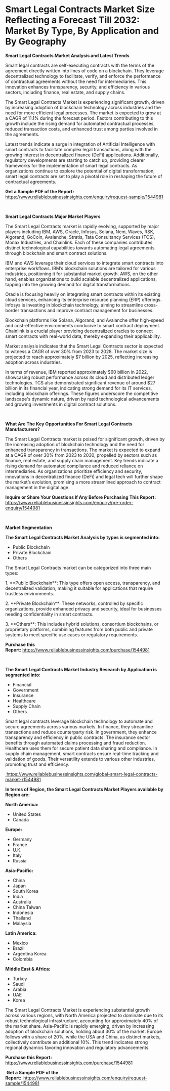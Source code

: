 <p><h1>Smart Legal Contracts Market Size Reflecting a Forecast Till 2032: Market By Type, By Application and By Geography</h1></p><p><strong>Smart Legal Contracts Market Analysis and Latest Trends</strong></p>
<p><p>Smart legal contracts are self-executing contracts with the terms of the agreement directly written into lines of code on a blockchain. They leverage decentralized technology to facilitate, verify, and enforce the performance of contractual agreements without the need for intermediaries. This innovation enhances transparency, security, and efficiency in various sectors, including finance, real estate, and supply chains.</p><p>The Smart Legal Contracts Market is experiencing significant growth, driven by increasing adoption of blockchain technology across industries and the need for more efficient legal processes. The market is expected to grow at a CAGR of 11.1% during the forecast period. Factors contributing to this growth include the rising demand for automated contractual processes, reduced transaction costs, and enhanced trust among parties involved in the agreements. </p><p>Latest trends indicate a surge in integration of Artificial Intelligence with smart contracts to facilitate complex legal transactions, along with the growing interest in decentralized finance (DeFi) applications. Additionally, regulatory developments are starting to catch up, providing clearer frameworks for the implementation of smart legal contracts. As organizations continue to explore the potential of digital transformation, smart legal contracts are set to play a pivotal role in reshaping the future of contractual agreements.</p></p>
<p><strong>Get a Sample PDF of the Report:&nbsp;</strong> <a href="https://www.reliablebusinessinsights.com/enquiry/request-sample/1544981?utm_campaign=3696&utm_medium=2&utm_source=Github&utm_content=ia&utm_term=20042025&utm_id=smart-legal-contracts">https://www.reliablebusinessinsights.com/enquiry/request-sample/1544981</a></p>
<p>&nbsp;</p>
<p><strong>Smart Legal Contracts Major Market Players</strong></p>
<p><p>The Smart Legal Contracts market is rapidly evolving, supported by major players including IBM, AWS, Oracle, Infosys, Solana, Nem, Waves, RSK, Algorand, GoCoin, Avalanche, Stratis, Tata Consultancy Services (TCS), Monax Industries, and Chainlink. Each of these companies contributes distinct technological capabilities towards automating legal agreements through blockchain and smart contract solutions.</p><p>IBM and AWS leverage their cloud services to integrate smart contracts into enterprise workflows. IBM’s blockchain solutions are tailored for various industries, positioning it for substantial market growth. AWS, on the other hand, enables organizations to build scalable decentralized applications, tapping into the growing demand for digital transformations.</p><p>Oracle is focusing heavily on integrating smart contracts within its existing cloud services, enhancing its enterprise resource planning (ERP) offerings. Infosys is investing in blockchain technology, aiming to streamline cross-border transactions and improve contract management for businesses.</p><p>Blockchain platforms like Solana, Algorand, and Avalanche offer high-speed and cost-effective environments conducive to smart contract deployment. Chainlink is a crucial player providing decentralized oracles to connect smart contracts with real-world data, thereby expanding their applicability.</p><p>Market analysis indicates that the Smart Legal Contracts sector is expected to witness a CAGR of over 30% from 2023 to 2028. The market size is projected to reach approximately $7 billion by 2025, reflecting increasing adoption across industries.</p><p>In terms of revenue, IBM reported approximately $60 billion in 2022, showcasing robust performance across its cloud and distributed ledger technologies. TCS also demonstrated significant revenue of around $27 billion in its financial year, indicating strong demand for its IT services, including blockchain offerings. These figures underscore the competitive landscape's dynamic nature, driven by rapid technological advancements and growing investments in digital contract solutions.</p></p>
<p>&nbsp;</p>
<p><strong>What Are The Key Opportunities For Smart Legal Contracts Manufacturers?</strong></p>
<p><p>The Smart Legal Contracts market is poised for significant growth, driven by the increasing adoption of blockchain technology and the need for enhanced transparency in transactions. The market is expected to expand at a CAGR of over 30% from 2023 to 2030, propelled by sectors such as finance, real estate, and supply chain management. Key trends indicate a rising demand for automated compliance and reduced reliance on intermediaries. As organizations prioritize efficiency and security, innovations in decentralized finance (DeFi) and legal tech will further shape the market’s evolution, promising a more streamlined approach to contract management in the digital age.</p></p>
<p><strong>Inquire or Share Your Questions If Any Before Purchasing This Report:</strong> <a href="https://www.reliablebusinessinsights.com/enquiry/pre-order-enquiry/1544981?utm_campaign=3696&utm_medium=2&utm_source=Github&utm_content=ia&utm_term=20042025&utm_id=smart-legal-contracts">https://www.reliablebusinessinsights.com/enquiry/pre-order-enquiry/1544981</a></p>
<p>&nbsp;</p>
<p><strong>Market Segmentation</strong></p>
<p><strong>The Smart Legal Contracts Market Analysis by types is segmented into:</strong></p>
<p><ul><li>Public Blockchain</li><li>Private Blockchain</li><li>Others</li></ul></p>
<p><p>The Smart Legal Contracts market can be categorized into three main types: </p><p>1. **Public Blockchain**: This type offers open access, transparency, and decentralized validation, making it suitable for applications that require trustless environments.</p><p>  </p><p>2. **Private Blockchain**: These networks, controlled by specific organizations, provide enhanced privacy and security, ideal for businesses needing confidentiality in smart contracts.</p><p>3. **Others**: This includes hybrid solutions, consortium blockchains, or proprietary platforms, combining features from both public and private systems to meet specific use cases or regulatory requirements.</p></p>
<p><strong>Purchase this Report:&nbsp;</strong><a href="https://www.reliablebusinessinsights.com/purchase/1544981?utm_campaign=3696&utm_medium=2&utm_source=Github&utm_content=ia&utm_term=20042025&utm_id=smart-legal-contracts">https://www.reliablebusinessinsights.com/purchase/1544981</a></p>
<p>&nbsp;</p>
<p><strong>The Smart Legal Contracts Market Industry Research by Application is segmented into:</strong></p>
<p><ul><li>Financial</li><li>Government</li><li>Insurance</li><li>Healthcare</li><li>Supply Chain</li><li>Others</li></ul></p>
<p><p>Smart legal contracts leverage blockchain technology to automate and secure agreements across various markets. In finance, they streamline transactions and reduce counterparty risk. In government, they enhance transparency and efficiency in public contracts. The insurance sector benefits through automated claims processing and fraud reduction. Healthcare uses them for secure patient data sharing and compliance. In supply chain management, smart contracts ensure real-time tracking and validation of goods. Their versatility extends to various other industries, promoting trust and efficiency.</p></p>
<p><a href="https://www.reliablebusinessinsights.com/global-smart-legal-contracts-market-r1544981?utm_campaign=3696&utm_medium=2&utm_source=Github&utm_content=ia&utm_term=20042025&utm_id=smart-legal-contracts">&nbsp;https://www.reliablebusinessinsights.com/global-smart-legal-contracts-market-r1544981</a></p>
<p><strong>In terms of Region, the Smart Legal Contracts Market Players available by Region are:</strong></p>
<p>
    <p> <strong> North America: </strong>
        <ul>
            <li>United States</li>
            <li>Canada</li>
        </ul>
        </p> 
    <p> <strong> Europe: </strong>
        <ul>
            <li>Germany</li>
            <li>France</li>
            <li>U.K.</li>
            <li>Italy</li>
            <li>Russia</li>
        </ul>
        </p> 
    <p> <strong> Asia-Pacific: </strong>
        <ul>
            <li>China</li>
            <li>Japan</li>
            <li>South Korea</li>
            <li>India</li>
            <li>Australia</li>
            <li>China Taiwan</li>
            <li>Indonesia</li>
            <li>Thailand</li>
            <li>Malaysia</li>
        </ul>
        </p> 
    <p> <strong> Latin America: </strong>
        <ul>
            <li>Mexico</li>
            <li>Brazil</li>
            <li>Argentina Korea</li>
            <li>Colombia</li>
        </ul>
        </p> 
    <p> <strong> Middle East & Africa: </strong>
        <ul>
            <li>Turkey</li>
            <li>Saudi</li>
            <li>Arabia</li>
            <li>UAE</li>
            <li>Korea</li>
        </ul>
    </p>
    </p>
<p><p>The Smart Legal Contracts Market is experiencing substantial growth across various regions, with North America projected to dominate due to its robust technological infrastructure, accounting for approximately 40% of the market share. Asia-Pacific is rapidly emerging, driven by increasing adoption of blockchain solutions, holding about 30% of the market. Europe follows with a share of 20%, while the USA and China, as distinct markets, collectively contribute an additional 10%. This trend indicates strong regional dynamics favoring innovation and regulatory advancements.</p></p>
<p><strong>Purchase this Report: </strong><a href="https://www.reliablebusinessinsights.com/purchase/1544981?utm_campaign=3696&utm_medium=2&utm_source=Github&utm_content=ia&utm_term=20042025&utm_id=smart-legal-contracts">https://www.reliablebusinessinsights.com/purchase/1544981</a></p>
<p>&nbsp;<strong>Get a Sample PDF of the Report:&nbsp;&nbsp;</strong><a href="https://www.reliablebusinessinsights.com/enquiry/request-sample/1544981?utm_campaign=3696&utm_medium=2&utm_source=Github&utm_content=ia&utm_term=20042025&utm_id=smart-legal-contracts">https://www.reliablebusinessinsights.com/enquiry/request-sample/1544981</a></p>
<p><strong></strong></p>
<p><p></p><p></p><p></p></p>